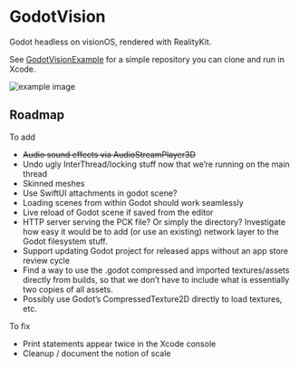 # GodotVision

Godot headless on visionOS, rendered with RealityKit. 

See [GodotVisionExample](https://github.com/multijam/GodotVisionExample) for a simple repository you can clone and run in Xcode.

![example image](https://raw.githubusercontent.com/multijam/GodotVisionExample/main/docs/screenshot1.jpg)

## Roadmap

To add

* ~~Audio sound effects via AudioStreamPlayer3D~~
* Undo ugly InterThread/locking stuff now that we’re running on the main thread
* Skinned meshes
* Use SwiftUI attachments in godot scene?
* Loading scenes from within Godot should work seamlessly
* Live reload of Godot scene if saved from the editor
* HTTP server serving the PCK file? Or simply the directory? Investigate how easy it would be to add (or use an existing) network layer to the Godot filesystem stuff.
* Support updating Godot project for released apps without an app store review cycle
* Find a way to use the .godot compressed and imported textures/assets directly from builds, so that we don’t have to include what is essentially two copies of all assets.
* Possibly use Godot’s CompressedTexture2D directly to load textures, etc.

To fix

* Print statements appear twice in the Xcode console
* Cleanup / document the notion of scale
